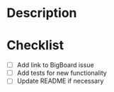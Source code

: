 # Description

# Checklist

- [ ] Add link to BigBoard issue
- [ ] Add tests for new functionality
- [ ] Update README if necessary
